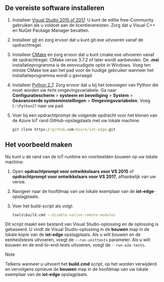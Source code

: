 ## <a name="install-the-prerequisites"></a>De vereiste software installeren

1. Installeer [Visual Studio 2015 of 2017](https://www.visualstudio.com). U kunt de editie free-Community gebruiken als u voldoet aan de licentievereisten. Zorg dat u Visual C++ en NuGet Package Manager bevatten.

1. Installeer [git](http://www.git-scm.com) en zorg ervoor dat u kunt git.exe uitvoeren vanaf de opdrachtregel.

1. Installeer [CMake](https://cmake.org/download/) en zorg ervoor dat u kunt cmake.exe uitvoeren vanaf de opdrachtregel. CMake versie 3.7.2 of later wordt aanbevolen. De **.msi** installatieprogramma is de eenvoudigste optie in Windows. Voeg ten minste CMake toe aan het pad voor de huidige gebruiker wanneer het installatieprogramma wordt u gevraagd.

1. Installeer [Python 2.7](https://www.python.org/downloads/release/python-27). Zorg ervoor dat u bij het toevoegen van Python die moet worden uw `PATH` omgevingsvariabele. Ga naar **Configuratiescherm** > **systeem en beveiliging** > **System** > **Geavanceerde systeeminstellingen**  >  **Omgevingsvariabelen**. Voeg `C:\Python27` naar uw pad. 

1. Voer bij een opdrachtprompt de volgende opdracht voor het klonen van de Azure IoT rand GitHub-opslagplaats met uw lokale machine:

    ```cmd
    git clone https://github.com/Azure/iot-edge.git
    ```

## <a name="how-to-build-the-sample"></a>Het voorbeeld maken

Nu kunt u de rand van de IoT-runtime en voorbeelden bouwen op uw lokale machine:

1. Open **opdrachtprompt voor ontwikkelaars voor VS 2015** of **opdrachtprompt voor ontwikkelaars voor VS 2017**, afhankelijk van uw versie.

1. Navigeer naar de hoofdmap van uw lokale exemplaar van de **iot-edge**-opslagplaats.

1. Voer het build-script als volgt:

    ```cmd
    tools\build.cmd --disable-native-remote-modules
    ```

Dit script maakt een bestand van Visual Studio-oplossing en de oplossing is gebaseerd. U vindt de Visual Studio-oplossing in de **bouwen** map in de lokale kopie van de **iot-edge** opslagplaats. Als u wilt bouwen en de eenheidstests uitvoeren, voegt de `--run-unittests` parameter. Als u wilt bouwen en de end-to-end-tests uitvoeren, voegt de `--run-e2e-tests`.

> [!NOTE]
> Telkens wanneer u uitvoert het **build.cmd** script, op het worden verwijderd en vervolgens opnieuw de **bouwen** map in de hoofdmap van uw lokale exemplaar van de **iot-edge** opslagplaats.